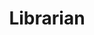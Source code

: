 ---
title: Librarian
description:
category: NSFW
price: 55
images: 
    - /assets/img/available/librarian.jpg
---